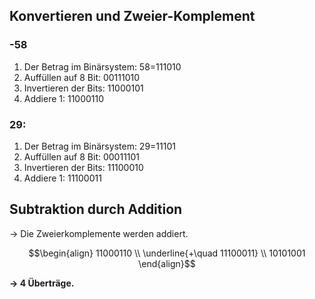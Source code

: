 ## Konvertieren und Zweier-Komplement

### -58

1. Der Betrag im Binärsystem: 58=111010
2. Auffüllen auf 8 Bit: 00111010
3. Invertieren der Bits: 11000101
4. Addiere 1: 11000110

### 29:

1. Der Betrag im Binärsystem: 29=11101
2. Auffüllen auf 8 Bit: 00011101
3. Invertieren der Bits: 11100010
4. Addiere 1: 11100011​

## Subtraktion durch Addition

-> Die Zweierkomplemente werden addiert.


$$\begin{align}
11000110 \\
\underline{+\quad 11100011} \\
10101001
\end{align}$$

**-> 4 Überträge.**